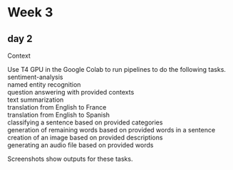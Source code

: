 # Week 3  

## day 2  

Context  

Use T4 GPU in the Google Colab to run pipelines to do the following tasks.  
sentiment-analysis   
named entity recognition  
question answering with provided contexts  
text summarization  
translation from English to France  
translation from English to Spanish  
classifying a sentence based on provided categories  
generation of remaining words based on provided words in a sentence  
creation of an image based on provided descriptions  
generating an audio file based on provided words    


Screenshots show outputs for these tasks.  

